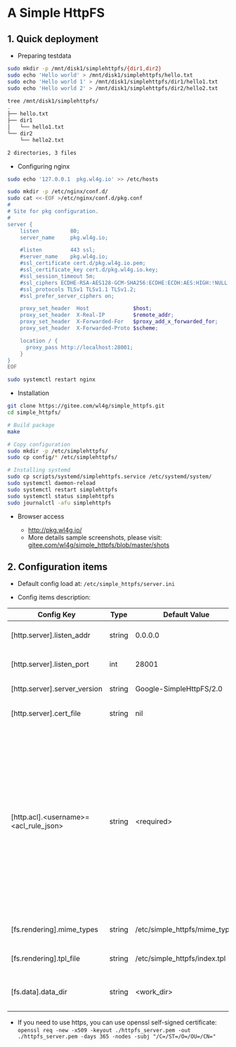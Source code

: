 # A Simple HttpFS

## 1. Quick deployment

- Preparing testdata

```bash
sudo mkdir -p /mnt/disk1/simplehttpfs/{dir1,dir2}
sudo echo 'Hello world' > /mnt/disk1/simplehttpfs/hello.txt
sudo echo 'Hello world 1' > /mnt/disk1/simplehttpfs/dir1/hello1.txt
sudo echo 'Hello world 2' > /mnt/disk1/simplehttpfs/dir2/hello2.txt

tree /mnt/disk1/simplehttpfs/
.
├── hello.txt
├── dir1
│   └── hello1.txt
└── dir2
    └── hello2.txt

2 directories, 3 files
```

- Configuring nginx

```bash
sudo echo '127.0.0.1  pkg.wl4g.io' >> /etc/hosts

sudo mkdir -p /etc/nginx/conf.d/
sudo cat <<-EOF >/etc/nginx/conf.d/pkg.conf
#
# Site for pkg configuration.
#
server {
    listen          80;
    server_name     pkg.wl4g.io;

    #listen         443 ssl;             
    #server_name    pkg.wl4g.io;        
    #ssl_certificate cert.d/pkg.wl4g.io.pem;
    #ssl_certificate_key cert.d/pkg.wl4g.io.key;
    #ssl_session_timeout 5m;           
    #ssl_ciphers ECDHE-RSA-AES128-GCM-SHA256:ECDHE:ECDH:AES:HIGH:!NULL:!aNULL:!MD5:!ADH:!RC4;
    #ssl_protocols TLSv1 TLSv1.1 TLSv1.2;
    #ssl_prefer_server_ciphers on;

    proxy_set_header  Host              $host;
    proxy_set_header  X-Real-IP         $remote_addr;
    proxy_set_header  X-Forwarded-For   $proxy_add_x_forwarded_for;
    proxy_set_header  X-Forwarded-Proto $scheme;

    location / {
      proxy_pass http://localhost:28001;
    }
}
EOF

sudo systemctl restart nginx
```

- Installation

```bash
git clone https://gitee.com/wl4g/simple_httpfs.git
cd simple_httpfs/

# Build package
make

# Copy configuration
sudo mkdir -p /etc/simplehttpfs/
sudo cp config/* /etc/simplehttpfs/

# Installing systemd
sudo cp scripts/systemd/simplehttpfs.service /etc/systemd/system/
sudo systemctl daemon-reload
sudo systemctl restart simplehttpfs
sudo systemctl status simplehttpfs
sudo journalctl -afu simplehttpfs
```

- Browser access

  - http://pkg.wl4g.io/
  - More details sample screenshots, please visit: [gitee.com/wl4g/simple_httpfs/blob/master/shots](https://gitee.com/wl4g/simple_httpfs/blob/master/shots)

## 2. Configuration items

- Default config load at: `/etc/simple_httpfs/server.ini`

- Config items description:

| Config Key | Type | Default Value | Example Value | Description |
|---|---|---|---|---|
|[http.server].listen_addr | string | 0.0.0.0 | 192.168.2.101 | Listening http server sock address. |
|[http.server].listen_port | int | 28001 | 8888 | Listening http server sock port. |
|[http.server].server_version | string | Google-SimpleHttpFS/2.0 | Microsoft-SimpleHttpFS/2.0 | http server information. |
|[http.server].cert_file | string | nil | /etc/simple_httpfs/server.pem | https tls certificate file path. |
|[http.acl].&lt;username&gt;=&lt;acl_rule_json&gt; | string | &lt;required&gt; | `admin={"password":"123","rules":[{"path":"^/(.*)","permit": "rw"}]}` | Access controller list configuration, the example indicates that the user `user1` is allowed to request resources that satisfy the path `^/dir1/(.*)` and the permissions are `r` and `w`, **Tips**: only when it has the 'w' permission The upload file button will appear. More example see: [config/server.ini](config/server.ini)|
|[fs.rendering].mime_types | string | /etc/simple_httpfs/mime_types | ./config/index.tpl | HttpFS rendering template file. |
|[fs.rendering].tpl_file | string | /etc/simple_httpfs/index.tpl | ./config/index.tpl | HttpFS rendering template file. |
|[fs.data].data_dir | string | &lt;work_dir&gt; | /mnt/disk1/httpfs | The directory where the actual files of HttpFS. |

- If you need to use https, you can use openssl self-signed certificate: `openssl req -new -x509 -keyout ./httpfs_server.pem -out ./httpfs_server.pem -days 365 -nodes -subj "/C=/ST=/O=/OU=/CN="`
